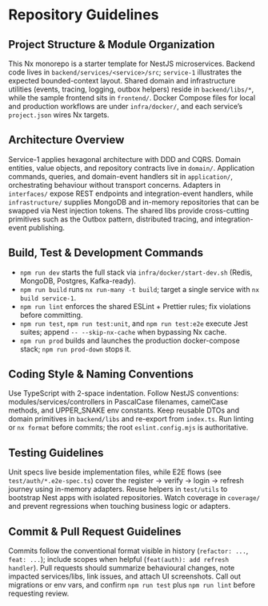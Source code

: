 # Repository Guidelines

## Project Structure & Module Organization

This Nx monorepo is a starter template for NestJS microservices. Backend code lives in `backend/services/<service>/src`; `service-1` illustrates the expected bounded-context layout. Shared domain and infrastructure utilities (events, tracing, logging, outbox helpers) reside in `backend/libs/*`, while the sample frontend sits in `frontend/`. Docker Compose files for local and production workflows are under `infra/docker/`, and each service’s `project.json` wires Nx targets.

## Architecture Overview

Service-1 applies hexagonal architecture with DDD and CQRS. Domain entities, value objects, and repository contracts live in `domain/`. Application commands, queries, and domain-event handlers sit in `application/`, orchestrating behaviour without transport concerns. Adapters in `interfaces/` expose REST endpoints and integration-event handlers, while `infrastructure/` supplies MongoDB and in-memory repositories that can be swapped via Nest injection tokens. The shared libs provide cross-cutting primitives such as the Outbox pattern, distributed tracing, and integration-event publishing.

## Build, Test & Development Commands

- `npm run dev` starts the full stack via `infra/docker/start-dev.sh` (Redis, MongoDB, Postgres, Kafka-ready).
- `npm run build` runs `nx run-many -t build`; target a single service with `nx build service-1`.
- `npm run lint` enforces the shared ESLint + Prettier rules; fix violations before committing.
- `npm run test`, `npm run test:unit`, and `npm run test:e2e` execute Jest suites; append `-- --skip-nx-cache` when bypassing Nx cache.
- `npm run prod` builds and launches the production docker-compose stack; `npm run prod-down` stops it.

## Coding Style & Naming Conventions

Use TypeScript with 2-space indentation. Follow NestJS conventions: modules/services/controllers in PascalCase filenames, camelCase methods, and UPPER_SNAKE env constants. Keep reusable DTOs and domain primitives in `backend/libs` and re-export from `index.ts`. Run linting or `nx format` before commits; the root `eslint.config.mjs` is authoritative.

## Testing Guidelines

Unit specs live beside implementation files, while E2E flows (see `test/auth/*.e2e-spec.ts`) cover the register → verify → login → refresh journey using in-memory adapters. Reuse helpers in `test/utils` to bootstrap Nest apps with isolated repositories. Watch coverage in `coverage/` and prevent regressions when touching business logic or adapters.

## Commit & Pull Request Guidelines

Commits follow the conventional format visible in history (`refactor: ...`, `feat: ...`); include scopes when helpful (`feat(auth): add refresh handler`). Pull requests should summarize behavioural changes, note impacted services/libs, link issues, and attach UI screenshots. Call out migrations or env vars, and confirm `npm run test` plus `npm run lint` before requesting review.
